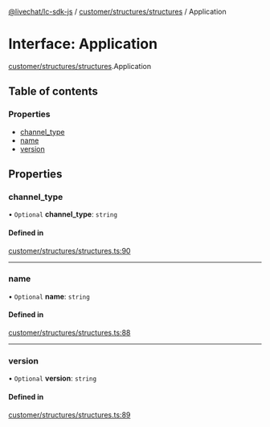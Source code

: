 [@livechat/lc-sdk-js](../README.md) / [customer/structures/structures](../modules/customer_structures_structures.md) / Application

# Interface: Application

[customer/structures/structures](../modules/customer_structures_structures.md).Application

## Table of contents

### Properties

- [channel\_type](customer_structures_structures.Application.md#channel_type)
- [name](customer_structures_structures.Application.md#name)
- [version](customer_structures_structures.Application.md#version)

## Properties

### channel\_type

• `Optional` **channel\_type**: `string`

#### Defined in

[customer/structures/structures.ts:90](https://github.com/livechat/lc-sdk-js/blob/5f5afdd/src/customer/structures/structures.ts#L90)

___

### name

• `Optional` **name**: `string`

#### Defined in

[customer/structures/structures.ts:88](https://github.com/livechat/lc-sdk-js/blob/5f5afdd/src/customer/structures/structures.ts#L88)

___

### version

• `Optional` **version**: `string`

#### Defined in

[customer/structures/structures.ts:89](https://github.com/livechat/lc-sdk-js/blob/5f5afdd/src/customer/structures/structures.ts#L89)

